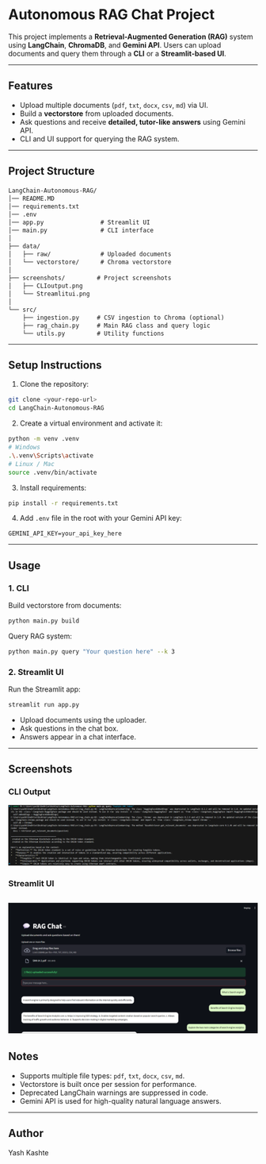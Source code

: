# Autonomous RAG Chat Project

This project implements a **Retrieval-Augmented Generation (RAG)** system using **LangChain**, **ChromaDB**, and **Gemini API**. Users can upload documents and query them through a **CLI** or a **Streamlit-based UI**.

---

## Features

- Upload multiple documents (`pdf`, `txt`, `docx`, `csv`, `md`) via UI.
- Build a **vectorstore** from uploaded documents.
- Ask questions and receive **detailed, tutor-like answers** using Gemini API.
- CLI and UI support for querying the RAG system.

---

## Project Structure

```
LangChain-Autonomous-RAG/
│── README.MD
│── requirements.txt
│── .env
│── app.py                # Streamlit UI
│── main.py               # CLI interface
│
├── data/
│   ├── raw/              # Uploaded documents
│   └── vectorstore/      # Chroma vectorstore
│
├── screenshots/         # Project screenshots
│   ├── CLIoutput.png
│   └── Streamlitui.png
│
└── src/
    ├── ingestion.py     # CSV ingestion to Chroma (optional)
    ├── rag_chain.py     # Main RAG class and query logic
    └── utils.py         # Utility functions
```

---

## Setup Instructions

1. Clone the repository:

```bash
git clone <your-repo-url>
cd LangChain-Autonomous-RAG
```

2. Create a virtual environment and activate it:

```bash
python -m venv .venv
# Windows
.\.venv\Scripts\activate
# Linux / Mac
source .venv/bin/activate
```

3. Install requirements:

```bash
pip install -r requirements.txt
```

4. Add `.env` file in the root with your Gemini API key:

```
GEMINI_API_KEY=your_api_key_here
```

---

## Usage

### 1. CLI

Build vectorstore from documents:

```bash
python main.py build
```

Query RAG system:

```bash
python main.py query "Your question here" --k 3
```

### 2. Streamlit UI

Run the Streamlit app:

```bash
streamlit run app.py
```

- Upload documents using the uploader.
- Ask questions in the chat box.
- Answers appear in a chat interface.

---

## Screenshots

### CLI Output
![CLI Output](screenshots/CLIoutput.png)

### Streamlit UI
![Streamlit UI](screenshots/Streamlitui.png)
---

## Notes

- Supports multiple file types: `pdf`, `txt`, `docx`, `csv`, `md`.
- Vectorstore is built once per session for performance.
- Deprecated LangChain warnings are suppressed in code.
- Gemini API is used for high-quality natural language answers.

---

## Author

Yash Kashte

